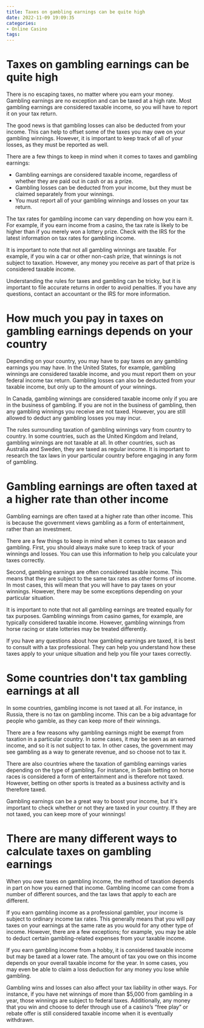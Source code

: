 ```yaml
---
title: Taxes on gambling earnings can be quite high
date: 2022-11-09 19:09:35
categories:
- Online Casino
tags:
---
```



#  Taxes on gambling earnings can be quite high

There is no escaping taxes, no matter where you earn your money. Gambling earnings are no exception and can be taxed at a high rate. Most gambling earnings are considered taxable income, so you will have to report it on your tax return.

The good news is that gambling losses can also be deducted from your income. This can help to offset some of the taxes you may owe on your gambling winnings. However, it is important to keep track of all of your losses, as they must be reported as well.

There are a few things to keep in mind when it comes to taxes and gambling earnings:

- Gambling earnings are considered taxable income, regardless of whether they are paid out in cash or as a prize.
- Gambling losses can be deducted from your income, but they must be claimed separately from your winnings.
- You must report all of your gambling winnings and losses on your tax return.

The tax rates for gambling income can vary depending on how you earn it. For example, if you earn income from a casino, the tax rate is likely to be higher than if you merely won a lottery prize. Check with the IRS for the latest information on tax rates for gambling income.

It is important to note that not all gambling winnings are taxable. For example, if you win a car or other non-cash prize, that winnings is not subject to taxation. However, any money you receive as part of that prize is considered taxable income.

Understanding the rules for taxes and gambling can be tricky, but it is important to file accurate returns in order to avoid penalties. If you have any questions, contact an accountant or the IRS for more information.

#  How much you pay in taxes on gambling earnings depends on your country 

Depending on your country, you may have to pay taxes on any gambling earnings you may have. In the United States, for example, gambling winnings are considered taxable income, and you must report them on your federal income tax return. Gambling losses can also be deducted from your taxable income, but only up to the amount of your winnings. 

In Canada, gambling winnings are considered taxable income only if you are in the business of gambling. If you are not in the business of gambling, then any gambling winnings you receive are not taxed. However, you are still allowed to deduct any gambling losses you may incur. 

The rules surrounding taxation of gambling winnings vary from country to country. In some countries, such as the United Kingdom and Ireland, gambling winnings are not taxable at all. In other countries, such as Australia and Sweden, they are taxed as regular income. It is important to research the tax laws in your particular country before engaging in any form of gambling.

#  Gambling earnings are often taxed at a higher rate than other income

Gambling earnings are often taxed at a higher rate than other income. This is because the government views gambling as a form of entertainment, rather than an investment.

There are a few things to keep in mind when it comes to tax season and gambling. First, you should always make sure to keep track of your winnings and losses. You can use this information to help you calculate your taxes correctly.

Second, gambling earnings are often considered taxable income. This means that they are subject to the same tax rates as other forms of income. In most cases, this will mean that you will have to pay taxes on your winnings. However, there may be some exceptions depending on your particular situation.

It is important to note that not all gambling earnings are treated equally for tax purposes. Gambling winnings from casino games, for example, are typically considered taxable income. However, gambling winnings from horse racing or state lotteries may be treated differently.

If you have any questions about how gambling earnings are taxed, it is best to consult with a tax professional. They can help you understand how these taxes apply to your unique situation and help you file your taxes correctly.

#  Some countries don't tax gambling earnings at all

In some countries, gambling income is not taxed at all. For instance, in Russia, there is no tax on gambling income. This can be a big advantage for people who gamble, as they can keep more of their winnings.

There are a few reasons why gambling earnings might be exempt from taxation in a particular country. In some cases, it may be seen as an earned income, and so it is not subject to tax. In other cases, the government may see gambling as a way to generate revenue, and so choose not to tax it.

There are also countries where the taxation of gambling earnings varies depending on the type of gambling. For instance, in Spain betting on horse races is considered a form of entertainment and is therefore not taxed. However, betting on other sports is treated as a business activity and is therefore taxed.

Gambling earnings can be a great way to boost your income, but it's important to check whether or not they are taxed in your country. If they are not taxed, you can keep more of your winnings!

#  There are many different ways to calculate taxes on gambling earnings

When you owe taxes on gambling income, the method of taxation depends in part on how you earned that income. Gambling income can come from a number of different sources, and the tax laws that apply to each are different.

If you earn gambling income as a professional gambler, your income is subject to ordinary income tax rates. This generally means that you will pay taxes on your earnings at the same rate as you would for any other type of income. However, there are a few exceptions; for example, you may be able to deduct certain gambling-related expenses from your taxable income.

If you earn gambling income from a hobby, it is considered taxable income but may be taxed at a lower rate. The amount of tax you owe on this income depends on your overall taxable income for the year. In some cases, you may even be able to claim a loss deduction for any money you lose while gambling.

Gambling wins and losses can also affect your tax liability in other ways. For instance, if you have net winnings of more than $5,000 from gambling in a year, those winnings are subject to federal taxes. Additionally, any money that you win and choose to defer through use of a casino’s “free play” or rebate offer is still considered taxable income when it is eventually withdrawn.